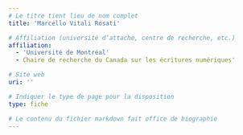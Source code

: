 ```yaml
---
# Le titre tient lieu de nom complet
title: 'Marcello Vitali Rosati'

# Affiliation (université d’attache, centre de recherche, etc.)
affiliation:
  - 'Université de Montréal'
  - Chaire de recherche du Canada sur les écritures numériques'

# Site web
uri: ''

# Indiquer le type de page pour la disposition
type: fiche

# Le contenu du fichier markdown fait office de biographie
---
```



